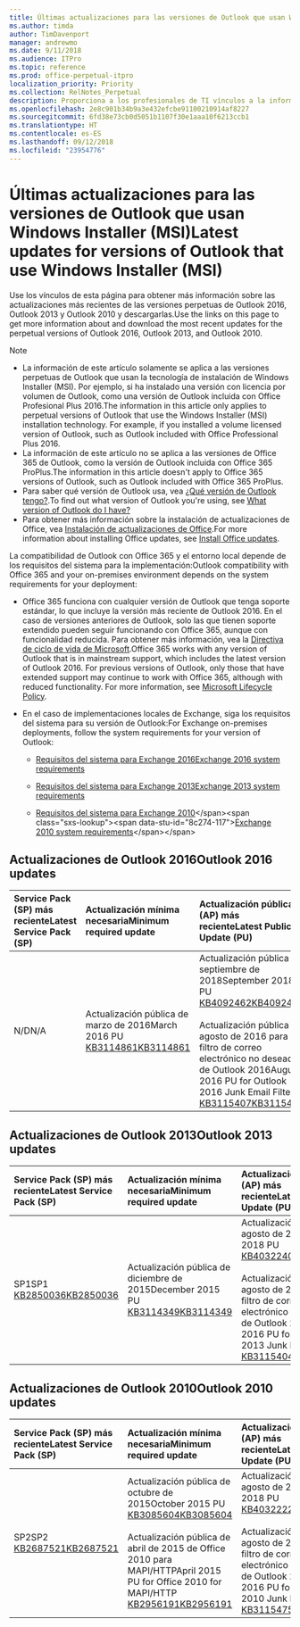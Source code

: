 ```yaml
---
title: Últimas actualizaciones para las versiones de Outlook que usan Windows Installer (MSI)
ms.author: timda
author: TimDavenport
manager: andrewmo
ms.date: 9/11/2018
ms.audience: ITPro
ms.topic: reference
ms.prod: office-perpetual-itpro
localization_priority: Priority
ms.collection: RelNotes_Perpetual
description: Proporciona a los profesionales de TI vínculos a la información de las últimas actualizaciones de las versiones perpetuas de Outlook 2016, Outlook 2013 y Outlook 2010.
ms.openlocfilehash: 2e8c901b34b9a3e432efcbe91100210914af8227
ms.sourcegitcommit: 6fd38e73cb0d5051b1107f30e1aaa10f6213ccb1
ms.translationtype: HT
ms.contentlocale: es-ES
ms.lasthandoff: 09/12/2018
ms.locfileid: "23954776"
---
```

# <a name="latest-updates-for-versions-of-outlook-that-use-windows-installer-msi"></a><span data-ttu-id="8c274-103">Últimas actualizaciones para las versiones de Outlook que usan Windows Installer (MSI)</span><span class="sxs-lookup"><span data-stu-id="8c274-103">Latest updates for versions of Outlook that use Windows Installer (MSI)</span></span>

<span data-ttu-id="8c274-104">Use los vínculos de esta página para obtener más información sobre las actualizaciones más recientes de las versiones perpetuas de Outlook 2016, Outlook 2013 y Outlook 2010 y descargarlas.</span><span class="sxs-lookup"><span data-stu-id="8c274-104">Use the links on this page to get more information about and download the most recent updates for the perpetual versions of Outlook 2016, Outlook 2013, and Outlook 2010.</span></span>
  
> [!NOTE]
> - <span data-ttu-id="8c274-p101">La información de este artículo solamente se aplica a las versiones perpetuas de Outlook que usan la tecnología de instalación de Windows Installer (MSI). Por ejemplo, si ha instalado una versión con licencia por volumen de Outlook, como una versión de Outlook incluida con Office Profesional Plus 2016.</span><span class="sxs-lookup"><span data-stu-id="8c274-p101">The information in this article only applies to perpetual versions of Outlook that use the Windows Installer (MSI) installation technology. For example, if you installed a volume licensed version of Outlook, such as Outlook included with Office Professional Plus 2016.</span></span>
> - <span data-ttu-id="8c274-107">La información de este artículo no se aplica a las versiones de Office 365 de Outlook, como la versión de Outlook incluida con Office 365 ProPlus.</span><span class="sxs-lookup"><span data-stu-id="8c274-107">The information in this article doesn't apply to Office 365 versions of Outlook, such as Outlook included with Office 365 ProPlus.</span></span>
> - <span data-ttu-id="8c274-108">Para saber qué versión de Outlook usa, vea [¿Qué versión de Outlook tengo?](https://support.office.com/article/b3a9568c-edb5-42b9-9825-d48d82b2257c).</span><span class="sxs-lookup"><span data-stu-id="8c274-108">To find out what version of Outlook you're using, see [What version of Outlook do I have?](https://support.office.com/article/b3a9568c-edb5-42b9-9825-d48d82b2257c)</span></span>
> - <span data-ttu-id="8c274-109">Para obtener más información sobre la instalación de actualizaciones de Office, vea [Instalación de actualizaciones de Office](https://support.office.com/article/2ab296f3-7f03-43a2-8e50-46de917611c5).</span><span class="sxs-lookup"><span data-stu-id="8c274-109">For more information about installing Office updates, see [Install Office updates](https://support.office.com/article/2ab296f3-7f03-43a2-8e50-46de917611c5).</span></span> 
  
<span data-ttu-id="8c274-110">La compatibilidad de Outlook con Office 365 y el entorno local depende de los requisitos del sistema para la implementación:</span><span class="sxs-lookup"><span data-stu-id="8c274-110">Outlook compatibility with Office 365 and your on-premises environment depends on the system requirements for your deployment:</span></span>
  
- <span data-ttu-id="8c274-p102">Office 365 funciona con cualquier versión de Outlook que tenga soporte estándar, lo que incluye la versión más reciente de Outlook 2016. En el caso de versiones anteriores de Outlook, solo las que tienen soporte extendido pueden seguir funcionando con Office 365, aunque con funcionalidad reducida. Para obtener más información, vea la [Directiva de ciclo de vida de Microsoft](https://support.microsoft.com/lifecycle).</span><span class="sxs-lookup"><span data-stu-id="8c274-p102">Office 365 works with any version of Outlook that is in mainstream support, which includes the latest version of Outlook 2016. For previous versions of Outlook, only those that have extended support may continue to work with Office 365, although with reduced functionality. For more information, see [Microsoft Lifecycle Policy](https://support.microsoft.com/lifecycle).</span></span>
    
- <span data-ttu-id="8c274-114">En el caso de implementaciones locales de Exchange, siga los requisitos del sistema para su versión de Outlook:</span><span class="sxs-lookup"><span data-stu-id="8c274-114">For Exchange on-premises deployments, follow the system requirements for your version of Outlook:</span></span>
    
  - [<span data-ttu-id="8c274-115">Requisitos del sistema para Exchange 2016</span><span class="sxs-lookup"><span data-stu-id="8c274-115">Exchange 2016 system requirements</span></span>](https://docs.microsoft.com/Exchange/plan-and-deploy/system-requirements)
    
  - [<span data-ttu-id="8c274-116">Requisitos del sistema para Exchange 2013</span><span class="sxs-lookup"><span data-stu-id="8c274-116">Exchange 2013 system requirements</span></span>](https://technet.microsoft.com/en-us/library/aa996719%28v=exchg.150%29.aspx)
    
  - <span data-ttu-id="8c274-117">[Requisitos del sistema para Exchange 2010](https://docs.microsoft.com/previous-versions/office/exchange-server-2010/aa996719(v=exchg.141))</span><span class="sxs-lookup"><span data-stu-id="8c274-117">[Exchange 2010 system requirements](https://docs.microsoft.com/previous-versions/office/exchange-server-2010/aa996719(v=exchg.141))</span></span>

   
## <a name="outlook-2016-updates"></a><span data-ttu-id="8c274-118">Actualizaciones de Outlook 2016</span><span class="sxs-lookup"><span data-stu-id="8c274-118">Outlook 2016 updates</span></span>

|<span data-ttu-id="8c274-119">**Service Pack (SP) más reciente**</span><span class="sxs-lookup"><span data-stu-id="8c274-119">**Latest Service Pack (SP)**</span></span>|<span data-ttu-id="8c274-120">**Actualización mínima necesaria**</span><span class="sxs-lookup"><span data-stu-id="8c274-120">**Minimum required update**</span></span>|<span data-ttu-id="8c274-121">**Actualización pública (AP) más reciente**</span><span class="sxs-lookup"><span data-stu-id="8c274-121">**Latest Public Update (PU)**</span></span>|
|:-----|:-----|:-----|
|<span data-ttu-id="8c274-122">N/D</span><span class="sxs-lookup"><span data-stu-id="8c274-122">N/A</span></span>  <br/> |<span data-ttu-id="8c274-123">Actualización pública de marzo de 2016</span><span class="sxs-lookup"><span data-stu-id="8c274-123">March 2016 PU</span></span> <br/>[<span data-ttu-id="8c274-124">KB3114861</span><span class="sxs-lookup"><span data-stu-id="8c274-124">KB3114861</span></span>](https://support.microsoft.com/help/3114861) <br/> |<span data-ttu-id="8c274-125">Actualización pública de septiembre de 2018</span><span class="sxs-lookup"><span data-stu-id="8c274-125">September 2018 PU</span></span> <br/>[<span data-ttu-id="8c274-126">KB4092462</span><span class="sxs-lookup"><span data-stu-id="8c274-126">KB4092462</span></span>](https://support.microsoft.com/en-us/help/4092462) <br/><br/> <span data-ttu-id="8c274-127">Actualización pública de agosto de 2016 para el filtro de correo electrónico no deseado de Outlook 2016</span><span class="sxs-lookup"><span data-stu-id="8c274-127">August 2016 PU for Outlook 2016 Junk Email Filter</span></span>  <br/>[<span data-ttu-id="8c274-128">KB3115407</span><span class="sxs-lookup"><span data-stu-id="8c274-128">KB3115407</span></span>](https://support.microsoft.com/help/3115407) <br/> |
   
## <a name="outlook-2013-updates"></a><span data-ttu-id="8c274-129">Actualizaciones de Outlook 2013</span><span class="sxs-lookup"><span data-stu-id="8c274-129">Outlook 2013 updates</span></span>

|<span data-ttu-id="8c274-130">**Service Pack (SP) más reciente**</span><span class="sxs-lookup"><span data-stu-id="8c274-130">**Latest Service Pack (SP)**</span></span>|<span data-ttu-id="8c274-131">**Actualización mínima necesaria**</span><span class="sxs-lookup"><span data-stu-id="8c274-131">**Minimum required update**</span></span>|<span data-ttu-id="8c274-132">**Actualización pública (AP) más reciente**</span><span class="sxs-lookup"><span data-stu-id="8c274-132">**Latest Public Update (PU)**</span></span>|
|:-----|:-----|:-----|
|<span data-ttu-id="8c274-133">SP1</span><span class="sxs-lookup"><span data-stu-id="8c274-133">SP1</span></span>  <br/>[<span data-ttu-id="8c274-134">KB2850036</span><span class="sxs-lookup"><span data-stu-id="8c274-134">KB2850036</span></span>](https://go.microsoft.com/fwlink/p/?LinkId=512538) <br/> |<span data-ttu-id="8c274-135">Actualización pública de diciembre de 2015</span><span class="sxs-lookup"><span data-stu-id="8c274-135">December 2015 PU</span></span> <br/>[<span data-ttu-id="8c274-136">KB3114349</span><span class="sxs-lookup"><span data-stu-id="8c274-136">KB3114349</span></span>](https://support.microsoft.com/kb/3114349) <br/> |<span data-ttu-id="8c274-137">Actualización pública de agosto de 2018</span><span class="sxs-lookup"><span data-stu-id="8c274-137">August 2018 PU</span></span> <br/>[<span data-ttu-id="8c274-138">KB4032240</span><span class="sxs-lookup"><span data-stu-id="8c274-138">KB4032240</span></span>](https://support.microsoft.com/en-us/help/4032240) <br/><br/>  <span data-ttu-id="8c274-139">Actualización pública de agosto de 2016 para el filtro de correo electrónico no deseado de Outlook 2013</span><span class="sxs-lookup"><span data-stu-id="8c274-139">August 2016 PU for Outlook 2013 Junk Email Filter</span></span> <br/> [<span data-ttu-id="8c274-140">KB3115404</span><span class="sxs-lookup"><span data-stu-id="8c274-140">KB3115404</span></span>](https://support.microsoft.com/kb/3115404) <br/> |
   
## <a name="outlook-2010-updates"></a><span data-ttu-id="8c274-141">Actualizaciones de Outlook 2010</span><span class="sxs-lookup"><span data-stu-id="8c274-141">Outlook 2010 updates</span></span>

|<span data-ttu-id="8c274-142">**Service Pack (SP) más reciente**</span><span class="sxs-lookup"><span data-stu-id="8c274-142">**Latest Service Pack (SP)**</span></span>|<span data-ttu-id="8c274-143">**Actualización mínima necesaria**</span><span class="sxs-lookup"><span data-stu-id="8c274-143">**Minimum required update**</span></span>|<span data-ttu-id="8c274-144">**Actualización pública (AP) más reciente**</span><span class="sxs-lookup"><span data-stu-id="8c274-144">**Latest Public Update (PU)**</span></span>|
|:-----|:-----|:-----|
|<span data-ttu-id="8c274-145">SP2</span><span class="sxs-lookup"><span data-stu-id="8c274-145">SP2</span></span> <br/>[<span data-ttu-id="8c274-146">KB2687521</span><span class="sxs-lookup"><span data-stu-id="8c274-146">KB2687521</span></span>](https://go.microsoft.com/fwlink/p/?LinkId=512542) <br/> |<span data-ttu-id="8c274-147">Actualización pública de octubre de 2015</span><span class="sxs-lookup"><span data-stu-id="8c274-147">October 2015 PU</span></span> <br/> [<span data-ttu-id="8c274-148">KB3085604</span><span class="sxs-lookup"><span data-stu-id="8c274-148">KB3085604</span></span>](https://support.microsoft.com/kb/3085604) <br/><br/>  <span data-ttu-id="8c274-149">Actualización pública de abril de 2015 de Office 2010 para MAPI/HTTP</span><span class="sxs-lookup"><span data-stu-id="8c274-149">April 2015 PU for Office 2010 for MAPI/HTTP</span></span> <br/> [<span data-ttu-id="8c274-150">KB2956191</span><span class="sxs-lookup"><span data-stu-id="8c274-150">KB2956191</span></span>](https://support.microsoft.com/en-us/help/2956191/april-14-2015-update-for-office-2010-kb2956191) <br/> |<span data-ttu-id="8c274-151">Actualización pública de agosto de 2018</span><span class="sxs-lookup"><span data-stu-id="8c274-151">August 2018 PU</span></span> <br/>[<span data-ttu-id="8c274-152">KB4032222</span><span class="sxs-lookup"><span data-stu-id="8c274-152">KB4032222</span></span>](https://support.microsoft.com/en-us/help/4032222) <br/><br/>  <span data-ttu-id="8c274-153">Actualización pública de agosto de 2016 para el filtro de correo electrónico no deseado de Outlook 2010</span><span class="sxs-lookup"><span data-stu-id="8c274-153">August 2016 PU for Outlook 2010 Junk Email Filter</span></span> <br/> [<span data-ttu-id="8c274-154">KB3115475</span><span class="sxs-lookup"><span data-stu-id="8c274-154">KB3115475</span></span>](https://support.microsoft.com/kb/3115475) <br/> |
   

